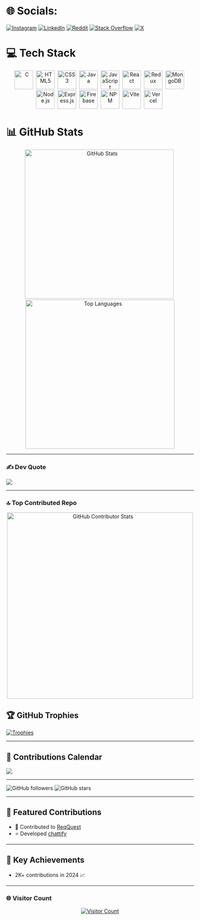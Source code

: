 
# 🌐 Socials:
[![Instagram](https://img.shields.io/badge/Instagram-%23E4405F.svg?logo=Instagram&logoColor=white)](https://instagram.com/nyx_jitt) 
[![LinkedIn](https://img.shields.io/badge/LinkedIn-%230077B5.svg?logo=linkedin&logoColor=white)](https://linkedin.com/in/swaranjit-banerjee-7470032b6) 
[![Reddit](https://img.shields.io/badge/Reddit-%23FF4500.svg?logo=Reddit&logoColor=white)](https://reddit.com/user/Zealousideal-Dig6974) 
[![Stack Overflow](https://img.shields.io/badge/-Stackoverflow-FE7A16?logo=stack-overflow&logoColor=white)](https://stackoverflow.com/users/22431973/swaranjit-banerjee) 
[![X](https://img.shields.io/badge/X-%23000000.svg?logo=X&logoColor=white)](https://x.com/nyx_jitt)

# 💻 Tech Stack
<p align="center">
  <img src="https://cdn.jsdelivr.net/gh/devicons/devicon/icons/c/c-original.svg" title="C" alt="C" width="50" height="50"/>&nbsp;
  <img src="https://cdn.jsdelivr.net/gh/devicons/devicon/icons/html5/html5-original.svg" title="HTML5" alt="HTML5" width="50" height="50"/>&nbsp;
  <img src="https://cdn.jsdelivr.net/gh/devicons/devicon/icons/css3/css3-original.svg" title="CSS3" alt="CSS3" width="50" height="50"/>&nbsp;
  <img src="https://cdn.jsdelivr.net/gh/devicons/devicon/icons/java/java-original.svg" title="Java" alt="Java" width="50" height="50"/>&nbsp;
  <img src="https://cdn.jsdelivr.net/gh/devicons/devicon/icons/javascript/javascript-original.svg" title="JavaScript" alt="JavaScript" width="50" height="50"/>&nbsp;
  <img src="https://cdn.jsdelivr.net/gh/devicons/devicon/icons/react/react-original.svg" title="React" alt="React" width="50" height="50"/>&nbsp;
  <img src="https://cdn.jsdelivr.net/gh/devicons/devicon/icons/redux/redux-original.svg" title="Redux" alt="Redux" width="50" height="50"/>&nbsp;
  <img src="https://cdn.jsdelivr.net/gh/devicons/devicon/icons/mongodb/mongodb-original.svg" title="MongoDB" alt="MongoDB" width="50" height="50"/>&nbsp;
  <img src="https://cdn.jsdelivr.net/gh/devicons/devicon/icons/nodejs/nodejs-original.svg" title="Node.js" alt="Node.js" width="50" height="50"/>&nbsp;
  <img src="https://cdn.jsdelivr.net/gh/devicons/devicon/icons/express/express-original-wordmark.svg" title="Express.js" alt="Express.js" width="50" height="50"/>&nbsp;
  <img src="https://cdn.jsdelivr.net/gh/devicons/devicon/icons/firebase/firebase-plain.svg" title="Firebase" alt="Firebase" width="50" height="50"/>&nbsp;
  <img src="https://cdn.jsdelivr.net/gh/devicons/devicon/icons/npm/npm-original-wordmark.svg" title="NPM" alt="NPM" width="50" height="50"/>&nbsp;
  <img src="https://cdn.jsdelivr.net/gh/devicons/devicon/icons/vite/vite-original.svg" title="Vite" alt="Vite" width="50" height="50"/>&nbsp;
  <img src="https://cdn.jsdelivr.net/gh/devicons/devicon/icons/vercel/vercel-original.svg" title="Vercel" alt="Vercel" width="50" height="50"/>&nbsp;
</p>

# 📊 GitHub Stats
<p align="center">
  <img src="https://github-readme-stats.vercel.app/api?username=devswaranjit-codes&show_icons=true&theme=radical" alt="GitHub Stats" width="400"/>&nbsp;
  <img src="https://github-readme-stats.vercel.app/api/top-langs/?username=devswaranjit-codes&layout=compact&theme=radical" alt="Top Languages" width="400"/>
</p>

---
### ✍️ Dev Quote
![](https://quotes-github-readme.vercel.app/api?type=horizontal&theme=radical)

---

### 🔝 Top Contributed Repo
<p align="center">
  <img src="https://github-contributor-stats.vercel.app/api?username=devswaranjit-codes&limit=5&theme=merko&combine_all_yearly_contributions=true" alt="GitHub Contributor Stats" width="500"/>
</p>

## 🏆 GitHub Trophies
[![Trophies](https://github-profile-trophy.vercel.app/?username=devswaranjit-codes&theme=radical&no-frame=true&no-bg=true&margin-w=4)](https://github.com/ryo-ma/github-profile-trophy)

---
## 📆 Contributions Calendar
![](https://github-profile-summary-cards.vercel.app/api/cards/productive-time?username=devswaranjit-codes&theme=radical&utcOffset=5)

---
![GitHub followers](https://img.shields.io/github/followers/devswaranjit-codes?label=Follow&style=social)
![GitHub stars](https://img.shields.io/github/stars/devswaranjit-codes?style=social)

---

## 🌟 Featured Contributions
* 🚀 Contributed to [ReqQuest](https://github.com/blackXploit-404/ReqQuest)
* ⭐️ Developed [chattify](https://github.com/devswaranjit-codes/chat-application)

---

## 🎯 Key Achievements
* 2K+ contributions in 2024 📈

---
### 🌐 Visitor Count
<p align="center">
  <a href="https://visitcount.itsvg.in">
    <img src="https://visitcount.itsvg.in/api?id=devswaranjit-codes&icon=0&color=0" alt="Visitor Count"/>
  </a>
</p>
